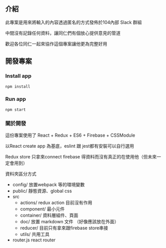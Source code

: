 ## 介紹

此專案是用來將輸入的內容透過匿名的方式發佈於104內部 Slack 群組

中間沒有記錄任何資料，讓同仁們有個放心提供意見的管道

歡迎各位同仁一起來協作這個專案讓他更為完整好用

## 開發專案

### Install app

```
npm install
```

### Run app

```
npm start
```

### 關於開發

這份專案使用了 React + Redux + ES6 + Firebase + CSSModule 

以React create app 為基底，eslint 跟 jest都有安裝可以自行選用

Redux store 只拿來connect firebase 得資料而沒有真正的在使用他（但未來一定會用到）

資料夾區分方式

* config/ 放置webpack 等的環境變數
* public/ 靜態資源、global css
* src
    * actions/ redux action 目前沒有作用
    * component/ 最小元件
    * container/ 資料層組件、頁面
    * doc/ 放置 markdown 文件 （好像應該放在外面）
    * reducer/ 目前只有拿來跟firebase store串接
    * utils/ 共用工具
* router.js react router